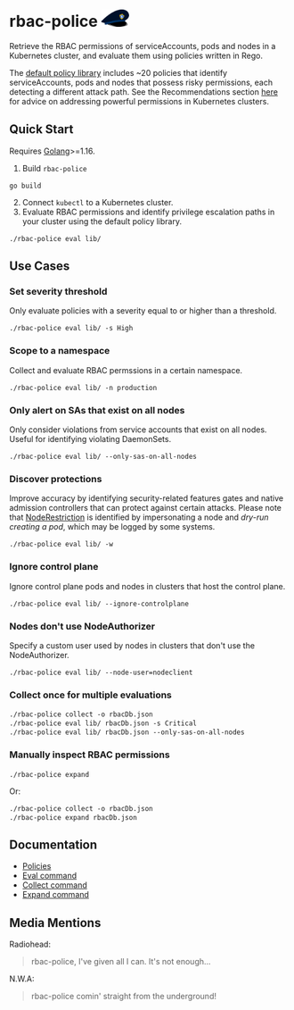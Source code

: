 # rbac-police <img src="./docs/logo.png" width="50">
Retrieve the RBAC permissions of serviceAccounts, pods and nodes in a Kubernetes cluster, and evaluate them using policies written in Rego.

The [default policy library](./lib) includes ~20 policies that identify serviceAccounts, pods and nodes that possess risky permissions, each detecting a different attack path. See the Recommendations section [here](https://www.paloaltonetworks.com/resources/whitepapers/kubernetes-privilege-escalation-excessive-permissions-in-popular-platforms) for advice on addressing powerful permissions in Kubernetes clusters.


## Quick Start
Requires [Golang](https://go.dev/doc/install)>=1.16.

1. Build `rbac-police`
```shell
go build
```
2. Connect `kubectl` to a Kubernetes cluster.
3. Evaluate RBAC permissions and identify privilege escalation paths in your cluster using the default policy library.
```shell
./rbac-police eval lib/
```

## Use Cases
### Set severity threshold
Only evaluate policies with a severity equal to or higher than a threshold.
```
./rbac-police eval lib/ -s High
```
### Scope to a namespace
Collect and evaluate RBAC permssions in a certain namespace.
```
./rbac-police eval lib/ -n production
```
### Only alert on SAs that exist on all nodes
Only consider violations from service accounts that exist on all nodes. Useful for identifying violating DaemonSets.
```
./rbac-police eval lib/ --only-sas-on-all-nodes
```
### Discover protections
Improve accuracy by identifying security-related features gates and native admission controllers that can protect against certain attacks. Please note that  [NodeRestriction](https://kubernetes.io/docs/reference/access-authn-authz/admission-controllers/#noderestriction) is identified by impersonating a node and *dry-run creating a pod*, which may be logged by some systems.
```
./rbac-police eval lib/ -w
```
###  Ignore control plane
Ignore control plane pods and nodes in clusters that host the control plane.
```
./rbac-police eval lib/ --ignore-controlplane
```
### Nodes don't use NodeAuthorizer
Specify a custom user used by nodes in clusters that don't use the NodeAuthorizer.
```
./rbac-police eval lib/ --node-user=nodeclient
```
### Collect once for multiple evaluations
```
./rbac-police collect -o rbacDb.json
./rbac-police eval lib/ rbacDb.json -s Critical
./rbac-police eval lib/ rbacDb.json --only-sas-on-all-nodes
```
### Manually inspect RBAC permissions
```
./rbac-police expand
```
Or:
```
./rbac-police collect -o rbacDb.json
./rbac-police expand rbacDb.json
```

## Documentation
 - [Policies](docs/policies.md)
 - [Eval command](docs/eval.md)
 - [Collect command](docs/collect.md)
 - [Expand command](docs/expand.md)

## Media Mentions
Radiohead:
> rbac-police, I've given all I can. It's not enough...

N.W.A:
> rbac-police comin' straight from the underground!

